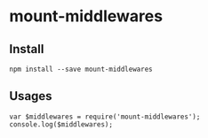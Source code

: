 # mount-middlewares


## Install

    npm install --save mount-middlewares

## Usages

```
var $middlewares = require('mount-middlewares');
console.log($middlewares);
```
